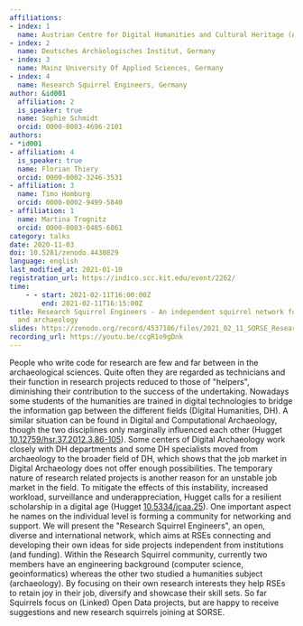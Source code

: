 ```yaml
---
affiliations:
- index: 1
  name: Austrian Centre for Digital Humanities and Cultural Heritage (ACDH-CH), Austria
- index: 2
  name: Deutsches Archäologisches Institut, Germany
- index: 3
  name: Mainz University Of Applied Sciences, Germany
- index: 4
  name: Research Squirrel Engineers, Germany
author: &id001
  affiliation: 2
  is_speaker: true
  name: Sophie Schmidt
  orcid: 0000-0003-4696-2101
authors:
- *id001
- affiliation: 4
  is_speaker: true
  name: Florian Thiery
  orcid: 0000-0002-3246-3531
- affiliation: 3
  name: Timo Homburg
  orcid: 0000-0002-9499-5840
- affiliation: 1
  name: Martina Trognitz
  orcid: 0000-0003-0485-6861
category: talks
date: 2020-11-03
doi: 10.5281/zenodo.4430829
language: english
last_modified_at: 2021-01-10
registration_url: https://indico.scc.kit.edu/event/2262/
time:
    - - start: 2021-02-11T16:00:00Z
        end: 2021-02-11T16:15:00Z
title: Research Squirrel Engineers - An independent squirrel network for RSEs in DH
  and archaeology
slides: https://zenodo.org/record/4537186/files/2021_02_11_SORSE_ResearchSquirrelEngineers.pdf?download=1
recording_url: https://youtu.be/ccgR1o9gDnk
---
```


People who write code for research are few and far between in the archaeological sciences. Quite often they are regarded as technicians and their function in research projects reduced to those of "helpers", diminishing their contribution to the success of the undertaking. Nowadays some students of the humanities are trained in digital technologies to bridge the information gap between the different fields (Digital Humanities, DH). A similar situation can be found  in Digital and Computational Archaeology, though the two disciplines only marginally influenced each other (Hugget [10.12759/hsr.37.2012.3.86-105](https://doi.org/10.12759/hsr.37.2012.3.86-105)). Some centers of Digital Archaeology work closely with DH departments and some DH specialists moved from archaeology to the broader field of DH, which shows that the job market in Digital Archaeology does not offer enough possibilities. The temporary nature of research related projects is another reason for an unstable job market in the field. To mitigate the effects of this instability, increased workload, surveillance and underappreciation, Hugget calls for a resilient scholarship in a digital age (Hugget [10.5334/jcaa.25](https://doi.org/10.5334/jcaa.25)). One important aspect he names on the individual level is forming a community for networking and support. We will present the "Research Squirrel Engineers", an open, diverse and international network, which aims at RSEs connecting and developing their own ideas for side projects independent from institutions (and funding). Within the Research Squirrel community, currently two members have an engineering background (computer science, geoinformatics) whereas the other two studied a humanities subject (archaeology). By focusing on their own research interests they help RSEs to retain joy in their job, diversify and showcase their skill sets. So far Squirrels focus on (Linked) Open Data projects, but are happy to receive suggestions and new research squirrels joining at SORSE.
